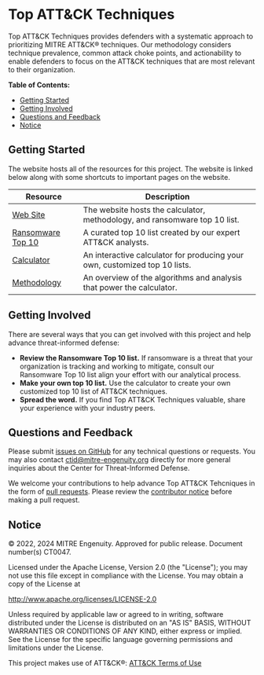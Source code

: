 # Top ATT&CK Techniques

Top ATT&CK Techniques provides defenders with a systematic approach to prioritizing
MITRE ATT&CK® techniques. Our methodology considers technique prevalence, common
attack choke points, and actionability to enable defenders to focus on the ATT&CK
techniques that are most relevant to their organization.

**Table of Contents:**
- [Getting Started](#getting-started)
- [Getting Involved](#getting-involved)
- [Questions and Feedback](#questions-and-feedback)
- [Notice](#notice)


## Getting Started

The website hosts all of the resources for this project. The website is linked below
along with some shortcuts to important pages on the website.

| Resource                                                                             | Description                                                                |
| ------------------------------------------------------------------------------------ | -------------------------------------------------------------------------- |
| [Web Site](https://top-attack-techniques.mitre-engenuity.org/)                       | The website hosts the calculator, methodology, and ransomware top 10 list. |
| [Ransomware Top 10](https://top-attack-techniques.mitre-engenuity.org/#top-10-lists) | A curated top 10 list created by our expert ATT&CK analysts.               |
| [Calculator](https://top-attack-techniques.mitre-engenuity.org/#calculator)          | An interactive calculator for producing your own, customized top 10 lists. |
| [Methodology](https://top-attack-techniques.mitre-engenuity.org/#methodology)        | An overview of the algorithms and analysis that power the calculator.      |

## Getting Involved

There are several ways that you can get involved with this project and help
advance threat-informed defense:

- **Review the Ransomware Top 10 list.**
  If ransomware is a threat that your organization is tracking and working to mitigate, consult our Ransomware Top 10 list align your effort with our analytical process.
- **Make your own top 10 list.** Use the calculator to create your own customized top 10
  list of ATT&CK techniques.
- **Spread the word.** If you find Top ATT&CK Techniques valuable, share your experience
  with your industry peers.

## Questions and Feedback

Please submit [issues on
GitHub](https://github.com/center-for-threat-informed-defense/top-attack-techniques/issues)
for any technical questions or requests. You may also contact
[ctid@mitre-engenuity.org](mailto:ctid@mitre-engenuity.org?subject=Question%20about%20top-attack-techniques)
directly for more general inquiries about the Center for Threat-Informed Defense.

We welcome your contributions to help advance Top ATT&CK Tehcniques in the form
of [pull
requests](https://github.com/center-for-threat-informed-defense/top-attack-techniques/pulls).
Please review the [contributor
notice](https://github.com/center-for-threat-informed-defense/top-attack-techniques/blob/main/CONTRIBUTING.md)
before making a pull request.

## Notice

© 2022, 2024 MITRE Engenuity. Approved for public release. Document number(s) CT0047.

Licensed under the Apache License, Version 2.0 (the "License"); you may not use this
file except in compliance with the License. You may obtain a copy of the License at

http://www.apache.org/licenses/LICENSE-2.0

Unless required by applicable law or agreed to in writing, software distributed under
the License is distributed on an "AS IS" BASIS, WITHOUT WARRANTIES OR CONDITIONS OF ANY
KIND, either express or implied. See the License for the specific language governing
permissions and limitations under the License.

This project makes use of ATT&CK®: [ATT&CK Terms of
Use](https://attack.mitre.org/resources/terms-of-use/)

